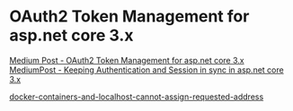 # OAuth2 Token Management for asp.net core 3.x  

[Medium Post - OAuth2 Token Management for asp.net core 3.x](https://medium.com/@ghstahl/oauth2-token-management-for-asp-net-core-3-x-fdb59ebac7b4?source=friends_link&sk=70f38322f4dbeb09cd136969b47e9a6a)  
[MediumPost - Keeping Authentication and Session in sync in asp.net core 3.x](https://medium.com/@ghstahl/keeping-authentication-and-session-in-sync-in-asp-net-core-3-x-b9b60e8e4783?source=friends_link&sk=8f18b7f6f7d25a5b2da80a4d8408437c)  


[docker-containers-and-localhost-cannot-assign-requested-address](https://medium.com/it-dead-inside/docker-containers-and-localhost-cannot-assign-requested-address-6ac7bc0d042b)

